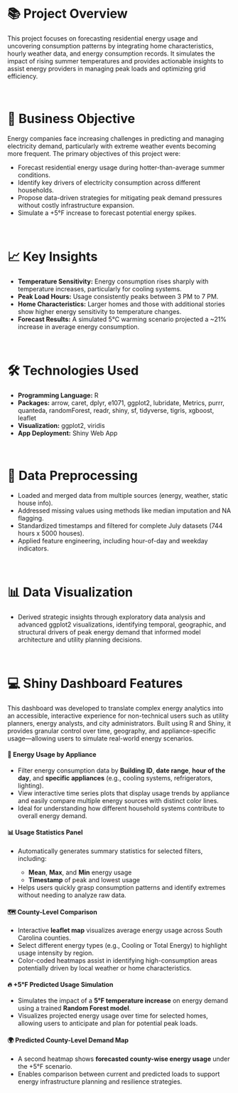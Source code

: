 <h1>📚 Project Overview</h1>
<p>This project focuses on forecasting residential energy usage and uncovering consumption patterns by integrating home characteristics, hourly weather data, and energy consumption records.
It simulates the impact of rising summer temperatures and provides actionable insights to assist energy providers in managing peak loads and optimizing grid efficiency.</p>
<br>

<h1>🎯 Business Objective</h1>
<p>Energy companies face increasing challenges in predicting and managing electricity demand, particularly with extreme weather events becoming more frequent. The primary objectives of this project were:
  <ul>
    <li>Forecast residential energy usage during hotter-than-average summer conditions.</li>
    <li>Identify key drivers of electricity consumption across different households.</li>
    <li>Propose data-driven strategies for mitigating peak demand pressures without costly infrastructure expansion.</li>
    <li>Simulate a +5°F increase to forecast potential energy spikes.</li>
  </ul></p>

<br>
<h1>📈 Key Insights</h1>
<ul>
  <li><b>Temperature Sensitivity:</b> Energy consumption rises sharply with temperature increases, particularly for cooling systems.</li>
  <li><b>Peak Load Hours:</b> Usage consistently peaks between 3 PM to 7 PM.</li>
  <li><b>Home Characteristics:</b> Larger homes and those with additional stories show higher energy sensitivity to temperature changes.</li>
  <li><b>Forecast Results:</b> A simulated 5°C warming scenario projected a ~21% increase in average energy consumption.</li>
</ul>

 <br>
 <h1>🛠 Technologies Used</h1>
 <ul>
   <li><b>Programming Language:</b> R</li>
   <li><b>Packages:</b> arrow, caret, dplyr, e1071, ggplot2, lubridate, Metrics, purrr, quanteda, randomForest, readr, shiny, sf, tidyverse, tigris, xgboost, leaflet</li>
   <li><b>Visualization:</b> ggplot2, viridis</li>
   <li><b>App Deployment:</b> Shiny Web App</li>
 </ul>

 <br>
 <h1>🔧 Data Preprocessing</h1>
 <ul>
   <li>Loaded and merged data from multiple sources (energy, weather, static house info).</li>
   <li>Addressed missing values using methods like median imputation and NA flagging.</li>
   <li>Standardized timestamps and filtered for complete July datasets (744 hours x 5000 houses).</li>
   <li>Applied feature engineering, including hour-of-day and weekday indicators.</li>
 </ul>

 <br>
 <h1>📊 Data Visualization</h1>
 <ul>
   <li>Derived strategic insights through exploratory data analysis and advanced ggplot2 visualizations, identifying temporal, geographic, and structural drivers of peak energy demand that informed model architecture and utility planning decisions.</li>
 </ul>


 <br>
 <h1>💻 Shiny Dashboard Features</h1>
 <p>This dashboard was developed to translate complex energy analytics into an accessible, interactive experience for non-technical users such as utility planners, energy analysts, and city administrators. Built using R and Shiny, it provides granular control over time, geography, and appliance-specific usage—allowing users to simulate real-world energy scenarios.</p>
<h4>🔌 Energy Usage by Appliance</h4>
<ul>
  <li>Filter energy consumption data by <strong>Building ID</strong>, <strong>date range</strong>, <strong>hour of the day</strong>, and <strong>specific appliances</strong> (e.g., cooling systems, refrigerators, lighting).</li>
  <li>View interactive time series plots that display usage trends by appliance and easily compare multiple energy sources with distinct color lines.</li>
  <li>Ideal for understanding how different household systems contribute to overall energy demand.</li>
</ul>
<h4>📊 Usage Statistics Panel</h4>
<ul>
  <li>Automatically generates summary statistics for selected filters, including:</li>
  <ul>
    <li><strong>Mean</strong>, <strong>Max</strong>, and <strong>Min</strong> energy usage</li>
    <li><strong>Timestamp</strong> of peak and lowest usage</li>
  </ul>
  <li>Helps users quickly grasp consumption patterns and identify extremes without needing to analyze raw data.</li>
</ul>
<h4>🗺️ County-Level Comparison</h4>
<ul>
  <li>Interactive <strong>leaflet map</strong> visualizes average energy usage across South Carolina counties.</li>
  <li>Select different energy types (e.g., Cooling or Total Energy) to highlight usage intensity by region.</li>
  <li>Color-coded heatmaps assist in identifying high-consumption areas potentially driven by local weather or home characteristics.</li>
</ul>
<h4>🔥 +5°F Predicted Usage Simulation</h4>
<ul>
  <li>Simulates the impact of a <strong>5°F temperature increase</strong> on energy demand using a trained <strong>Random Forest model</strong>.</li>
  <li>Visualizes projected energy usage over time for selected homes, allowing users to anticipate and plan for potential peak loads.</li>
</ul>
<h4>🌍 Predicted County-Level Demand Map</h4>
<ul>
  <li>A second heatmap shows <strong>forecasted county-wise energy usage</strong> under the +5°F scenario.</li>
  <li>Enables comparison between current and predicted loads to support energy infrastructure planning and resilience strategies.</li>
</ul>

